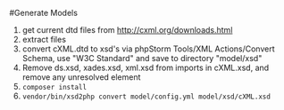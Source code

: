 #Generate Models
1. get current dtd files from http://cxml.org/downloads.html
2. extract files
3. convert cXML.dtd to xsd's via phpStorm Tools/XML Actions/Convert Schema, use "W3C Standard" and save to directory "model/xsd"
4. Remove ds.xsd, xades.xsd, xml.xsd from imports in cXML.xsd, and remove any unresolved element
5. `composer install`
6. `vendor/bin/xsd2php convert model/config.yml model/xsd/cXML.xsd`
